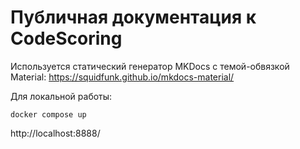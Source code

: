 # Публичная документация к CodeScoring

Используется статический генератор MKDocs с темой-обвязкой Material: https://squidfunk.github.io/mkdocs-material/

Для локальной работы:

```
docker compose up
```

http://localhost:8888/
